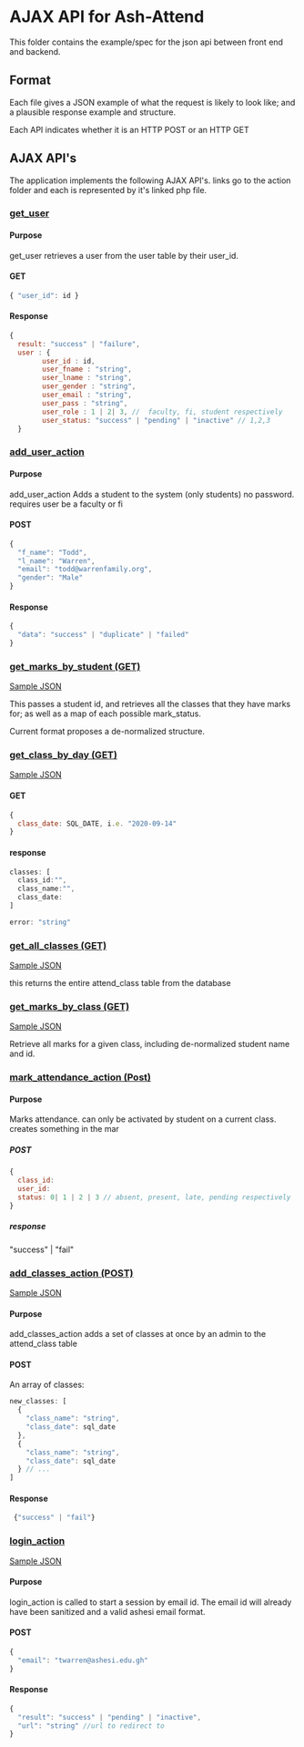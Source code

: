 # AJAX API for Ash-Attend

This folder contains the example/spec for the json api between front end and backend.

## Format

Each file gives a JSON example of what the request is likely to look like; and a plausible response example and structure.

Each API indicates whether it is an HTTP POST or an HTTP GET

## AJAX API's

The application implements the following AJAX API's. links go to the action folder and each is represented by it's linked php file.

### [get_user](/actions/get_user.php)

#### Purpose

get_user retrieves a user from the user table by their user_id.

#### GET

```js
{ "user_id": id }
```

#### Response

```js
{
  result: "success" | "failure",
  user : {
        user_id : id,
        user_fname : "string",
        user_lname : "string",
        user_gender : "string",
        user_email : "string",
        user_pass : "string",
        user_role : 1 | 2| 3, //  faculty, fi, student respectively
        user_status: "success" | "pending" | "inactive" // 1,2,3
  }
```

### [add_user_action](/actions/add_user_action.php)

#### Purpose

add_user_action Adds a student to the system (only students) no password. requires user be a faculty or fi

#### POST

```js
{
  "f_name": "Todd",
  "l_name": "Warren",
  "email": "todd@warrenfamily.org",
  "gender": "Male"
}
```

#### Response

```js
{
  "data": "success" | "duplicate" | "failed"
}
```

### [get_marks_by_student (GET)](#)
[Sample JSON](./get_marks_by_student.json)

This passes a student id, and retrieves all the classes that they have marks for; as well as a map of each possible mark_status.

Current format proposes a de-normalized structure.

### [get_class_by_day (GET)]()
[Sample JSON](./get_class_by_day.json)
#### GET
```js
{
  class_date: SQL_DATE, i.e. "2020-09-14"
}
```

#### response
```js
classes: [
  class_id:"",
  class_name:"",
  class_date:
] 

error: "string"
```

### [get_all_classes (GET)](#)
[Sample JSON](./get_all_classes.json)

this returns the entire attend_class table from the database

### [get_marks_by_class (GET)](#)
[Sample JSON](./get_marks_by_class.json)

Retrieve all marks for a given class, including de-normalized student name and id.

### [mark_attendance_action (Post)](/actions/mark_attendance_action.php)

#### Purpose
Marks attendance.  can only be activated by student on a current class.  creates something in the mar

##### POST
```js
{
  class_id:
  user_id:
  status: 0| 1 | 2 | 3 // absent, present, late, pending respectively
}
```

##### response
"success" | "fail"



### [add_classes_action (POST)](/actions/add_classes_action.php)



[Sample JSON](./add_classes_action.json)
#### Purpose

add_classes_action adds a set of classes at once
by an admin to the attend_class table

#### POST

An array of classes:

```js
new_classes: [
  {
    "class_name": "string",
    "class_date": sql_date
  },
  {
    "class_name": "string",
    "class_date": sql_date
  } // ...
]
```

#### Response

```js
 {"success" | "fail"}
```
### [login_action](/actions/login_action.php)

[Sample JSON](./logon_action.json)
#### Purpose

login_action is called to start a session by email id. The email id will already have been sanitized and a valid ashesi email format.

#### POST

```js
{
  "email": "twarren@ashesi.edu.gh"
}
```

#### Response

```js
{
  "result": "success" | "pending" | "inactive",
  "url": "string" //url to redirect to
}
```
